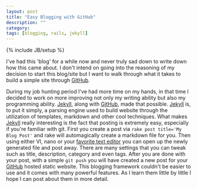 ```yaml
---
layout: post
title: "Easy Blogging with GitHub"
description: ""
category: 
tags: [blogging, rails, jekyll]
---
```

{% include JB/setup %}

I've had this 'blog' for a while now and never truly sad down to write down how this came about. I don't intend on going into the reasoning of my decision to start this blog/site but I want to walk through what it takes to build a simple site through [GitHub](pages.github.com). 

During my job hunting period I've had more time on my hands, in that time I decided to work on more improving not only my writing ability but also my programming ability. [Jekyll](http://jekyllrb.com/), along with [GitHub](pages.github.com), made that possible. [Jekyll](http://jekyllrb.com/) is, to put it simply, a parsing engine used to build website through the utilization of templates, markdown and other cool techniques. What makes [Jekyll](http://jekyllrb.com/) really interesting is the fact that posting is extremely easy, especially if you're familiar with git. First you create a post via `rake post title='My Blog Post'` and rake will automagically create a markdown file for you. Then using either VI, nano or your [favorite text editor](www.sublimetext.com/2) you can open up the newly generated file and post away. There are many settings that you can tweak such as title, description, category and even tags. After you are done with your post, with a simple `git push` you will have created a new post for your [GitHub](pages.github.com) hosted static website. This blogging framework couldn't be easier to use and it comes with many powerful features. As I learn them little by little I hope I can post about them in more detail.